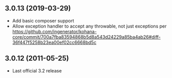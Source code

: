 
## 3.0.13 (2019-03-29)
* Add basic composer support
* Allow exception handler to accept any throwable, not just exceptions
  per https://github.com/ingenerator/kohana-core/commit/700a7fba83594868b5d8a543d24229a85ba4ab26#diff-36f447f5258b23ea00ef02cc6668bd5c

## 3.0.12 (2011-05-25)
* Last official 3.2 release